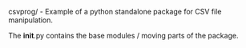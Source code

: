 csvprog/ - Example of a python standalone package for CSV file manipulation.

The __init__.py contains the base modules / moving parts of the package.
